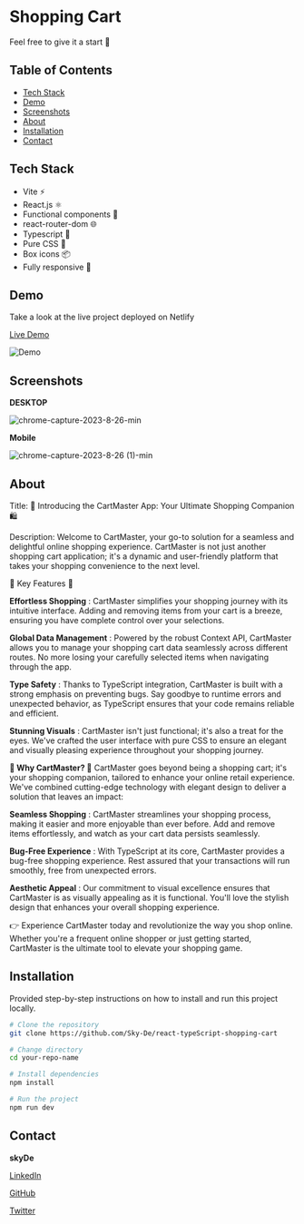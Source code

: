 # Shopping Cart

Feel free to give it a start 🌟

## Table of Contents

- [Tech Stack](#tech-stack)
- [Demo](#demo)
- [Screenshots](#screenshots)
- [About](#about)
- [Installation](#installation)
- [Contact](#contact)


## Tech Stack
- Vite ⚡
- React.js ⚛️
- Functional components 🔄
- react-router-dom 🌐
- Typescript 📜
- Pure CSS 🎨
- Box icons 📦
- Fully responsive 📱

## Demo

Take a look at the live project deployed on Netlify

[Live Demo](https://shopping-cart-typescript-skyde.netlify.app)

![Demo](demo.gif)

## Screenshots

**DESKTOP**

![chrome-capture-2023-8-26-min](https://github.com/Sky-De/react-typeScript-shopping-cart/assets/79264045/6a878390-a4cb-41aa-ab6e-f5c58a6eeb31)


**Mobile**

![chrome-capture-2023-8-26 (1)-min](https://github.com/Sky-De/react-typeScript-shopping-cart/assets/79264045/c0716e44-d730-46af-8176-3ea0a6af6d62)


## About

Title: 🛒 Introducing the CartMaster App: Your Ultimate Shopping Companion 🛍️

Description:
Welcome to CartMaster, your go-to solution for a seamless and delightful online shopping experience. CartMaster is not just another shopping cart application; it's a dynamic and user-friendly platform that takes your shopping convenience to the next level.

🌟 Key Features 🌟

**Effortless Shopping** : CartMaster simplifies your shopping journey with its intuitive interface. Adding and removing items from your cart is a breeze, ensuring you have complete control over your selections.

**Global Data Management** : Powered by the robust Context API, CartMaster allows you to manage your shopping cart data seamlessly across different routes. No more losing your carefully selected items when navigating through the app.

**Type Safety** : Thanks to TypeScript integration, CartMaster is built with a strong emphasis on preventing bugs. Say goodbye to runtime errors and unexpected behavior, as TypeScript ensures that your code remains reliable and efficient.

**Stunning Visuals** : CartMaster isn't just functional; it's also a treat for the eyes. We've crafted the user interface with pure CSS to ensure an elegant and visually pleasing experience throughout your shopping journey.

**🚀 Why CartMaster? 🚀**
CartMaster goes beyond being a shopping cart; it's your shopping companion, tailored to enhance your online retail experience. We've combined cutting-edge technology with elegant design to deliver a solution that leaves an impact:

**Seamless Shopping** : CartMaster streamlines your shopping process, making it easier and more enjoyable than ever before. Add and remove items effortlessly, and watch as your cart data persists seamlessly.

**Bug-Free Experience** : With TypeScript at its core, CartMaster provides a bug-free shopping experience. Rest assured that your transactions will run smoothly, free from unexpected errors.

**Aesthetic Appeal** : Our commitment to visual excellence ensures that CartMaster is as visually appealing as it is functional. You'll love the stylish design that enhances your overall shopping experience.

👉 Experience CartMaster today and revolutionize the way you shop online. Whether you're a frequent online shopper or just getting started, CartMaster is the ultimate tool to elevate your shopping game.



## Installation

Provided step-by-step instructions on how to install and run this project locally.

```bash
# Clone the repository
git clone https://github.com/Sky-De/react-typeScript-shopping-cart

# Change directory
cd your-repo-name

# Install dependencies
npm install

# Run the project
npm run dev
```


## Contact

**skyDe**

[LinkedIn](https://www.linkedin.com/in/sky-de-763248228)

[GitHub](https://github.com/Sky-De)

[Twitter](https://twitter.com/SkyDe1991?t=b2SJxGA4wmHwwgxDUUtE8Q&s=09)
